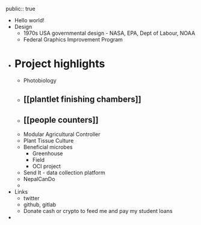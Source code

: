 public:: true

- Hello world!
- Design
	- 1970s USA governmental design - NASA, EPA, Dept of Labour, NOAA
	- Federal Graphics Improvement Program
- # Project highlights
	- Photobiology
	- ## [[plantlet finishing chambers]]
	- ## [[people counters]]
	- Modular Agricultural Controller
	- Plant Tissue Culture
	- Beneficial microbes
		- Greenhouse
		- Field
		- OCI project
	- Send It - data collection platform
	- NepalCanDo
	-
- Links
	- twitter
	- github, gitlab
	- Donate cash or crypto to feed me and pay my student loans
-
